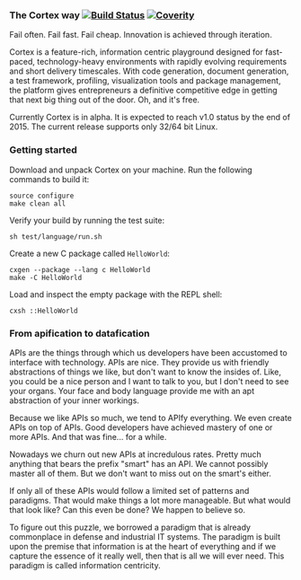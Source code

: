 ### The Cortex way [![Build Status](https://travis-ci.org/Seldomberry/cortex.svg?branch=master)](https://travis-ci.org/Seldomberry/cortex) [![Coverity](https://scan.coverity.com/projects/3807/badge.svg)](https://scan.coverity.com/projects/3807)
Fail often. Fail fast. Fail cheap. Innovation is achieved through iteration.

Cortex is a feature-rich, information centric playground designed for fast-paced, technology-heavy environments with rapidly evolving requirements and short delivery timescales. With code generation, document generation, a test framework, profiling, visualization tools and package management, the platform gives entrepreneurs a definitive competitive edge in getting that next big thing out of the door. Oh, and it's free.

Currently Cortex is in alpha. It is expected to reach v1.0 status by the end of 2015. The current release supports only 32/64 bit Linux.

### Getting started
Download and unpack Cortex on your machine. Run the following commands to build it:
```
source configure
make clean all
```
Verify your build by running the test suite:
```
sh test/language/run.sh
```
Create a new C package called `HelloWorld`:
```
cxgen --package --lang c HelloWorld
make -C HelloWorld
```
Load and inspect the empty package with the REPL shell:
```
cxsh ::HelloWorld
```

### From apification to datafication
APIs are the things through which us developers have been accustomed to interface with technology. APIs are nice. They provide us with friendly abstractions of things we like, but don't want to know the insides of. Like, you could be a nice person and I want to talk to you, but I don't need to see your organs. Your face and body language provide me with an apt abstraction of your inner workings.

Because we like APIs so much, we tend to APIfy everything. We even create APIs on top of APIs. Good developers have achieved mastery of one or more APIs. And that was fine... for a while.

Nowadays we churn out new APIs at incredulous rates. Pretty much anything that bears the prefix "smart" has an API. We cannot possibly master all of them. But we don't want to miss out on the smart's either.

If only all of these APIs would follow a limited set of patterns and paradigms. That would make things a lot more manageable. But what would that look like? Can this even be done? We happen to believe so.

To figure out this puzzle, we borrowed a paradigm that is already commonplace in defense and industrial IT systems. The paradigm is built upon the premise that information is at the heart of everything and if we capture the essence of it really well, then that is all we will ever need. This paradigm is called information centricity.


